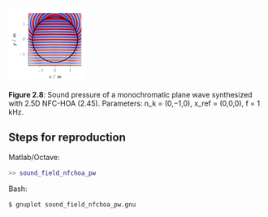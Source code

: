 ![Fig 2.8](fig2_08.png)

**Figure 2.8**: Sound pressure of a
monochromatic plane wave synthesized with 2.5D NFC-HOA (2.45).
Parameters: n_k = (0,−1,0), x_ref =
(0,0,0), f = 1 kHz.

## Steps for reproduction

Matlab/Octave:
```Matlab
>> sound_field_nfchoa_pw
```

Bash:
```Bash
$ gnuplot sound_field_nfchoa_pw.gnu
```
